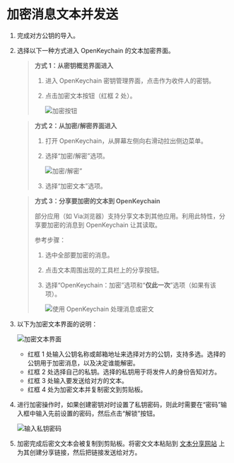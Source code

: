 # 加密消息文本并发送

1. 完成对方公钥的导入。

2. 选择以下一种方式进入 OpenKeychain 的文本加密界面。

    > **方式 1：从密钥概览界面进入**
    >
    > 1. 进入 OpenKeychain 密钥管理界面，点击作为收件人的密钥。
    > 2. 点击加密文本按钮（红框 2 处）。
    >
    >    ![加密按钮](encrypting-message/encrypting-button-from-key-overview.png)

    > **方式 2：从加密/解密界面进入**
    >
    > 1. 打开 OpenKeychain，从屏幕左侧向右滑动拉出侧边菜单。
    > 2. 选择“加密/解密”选项。
    >
    >    ![加密/解密”](shared/encrypting-and-decrypting.png)
    >
    > 3. 选择“加密文本”选项。

    > **方式 3：分享要加密的文本到 OpenKeychain**
    >
    > 部分应用（如 Via浏览器）支持分享文本到其他应用。利用此特性，分享要加密的消息到 OpenKeychain 让其读取。  
    > 
    > 参考步骤： 
    >
    > 1. 选中全部要加密的消息。
    > 2. 点击文本周围出现的工具栏上的分享按钮。
    > 3. 选择“OpenKeychain：加密”选项和“**仅此一次**”选项（如果有该项）。
    >
    >    ![使用 OpenKeychain 处理消息或密文](shared/using-openkeychain-to-handle-message.png)

3. 以下为加密文本界面的说明：

    ![加密文本界面](encrypting-message/encrypting-text.png)

    - 红框 1 处输入公钥名称或邮箱地址来选择对方的公钥，支持多选。选择的公钥用于加密消息，以及决定谁能解密。
    - 红框 2 处选择自己的私钥。选择的私钥用于将发件人的身份告知对方。
    - 红框 3 处输入要发送给对方的文本。
    - 红框 4 处为加密文本并复制密文到剪贴板。

4. 进行加密操作时，如果创建密钥对时设置了私钥密码，则此时需要在“密码”输入框中输入先前设置的密码，然后点击“解锁”按钮。

    ![输入私钥密码](shared/entering-private-key-passphrase.png)

5. 加密完成后密文文本会被复制到剪贴板。将密文文本粘贴到 [文本分享网站](../pastebin.md) 上为其创建分享链接，然后把链接发送给对方。